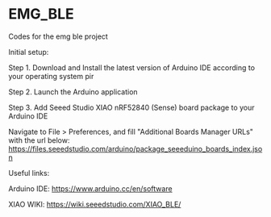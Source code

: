 # EMG_BLE

Codes for the emg ble project

Initial setup:

Step 1. Download and Install the latest version of Arduino IDE according to your operating system
pir

Step 2. Launch the Arduino application

Step 3. Add Seeed Studio XIAO nRF52840 (Sense) board package to your Arduino IDE

Navigate to File > Preferences, and fill "Additional Boards Manager URLs" with the url below: https://files.seeedstudio.com/arduino/package_seeeduino_boards_index.json


Useful links:

Arduino IDE: https://www.arduino.cc/en/software

XIAO WIKI: https://wiki.seeedstudio.com/XIAO_BLE/